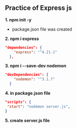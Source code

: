 ## Practice of Express js

**1. npm init -y**

- package.json file was created

**2. npm i express**

```json
"dependencies": {
    "express": "^4.21.1"
  },
```

**3. npm i --save-dev nodemon**

```json
"devDependencies": {
    "nodemon": "^3.1.7"
  }
```

**4. in package.json file**

```json
"scripts": {
 "start": "nodemon server.js",
}
```

**5. create server.js file**
